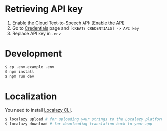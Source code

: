 # Retrieving API key

1. Enable the Cloud Text-to-Speech API: [[Enable the API]](https://console.cloud.google.com/flows/enableapi?apiid=texttospeech.googleapis.com&_ga=2.249140558.835811447.1605914316-1356388190.1601382704)
2. Go to [Credentials](https://console.cloud.google.com/apis/credentials) page and `[CREATE CREDENTIALS] -> API key`
3. Replace API key in `.env`

# Development

```bash
$ cp .env.example .env
$ npm install
$ npm run dev
```

# Localization

You need to install [Localazy CLI](https://localazy.com/docs/cli/installation).

```bash
$ localazy upload # for uploading your strings to the Localazy platform
$ localazy download # for downloading translation back to your app
